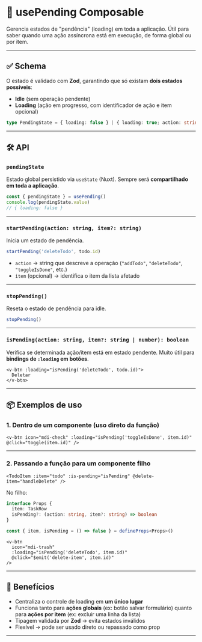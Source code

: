 # 📌 usePending Composable

Gerencia estados de "pendência" (loading) em toda a aplicação.
Útil para saber quando uma ação assíncrona está em execução, de forma global ou por item.

---

## ✅ Schema

O estado é validado com **Zod**, garantindo que só existam **dois estados possíveis**:

- **Idle** (sem operação pendente)
- **Loading** (ação em progresso, com identificador de ação e item opcional)

```ts
type PendingState = { loading: false } | { loading: true; action: string; item?: string }
```

---

## 🛠 API

### `pendingState`

Estado global persistido via `useState` (Nuxt).
Sempre será **compartilhado em toda a aplicação**.

```ts
const { pendingState } = usePending()
console.log(pendingState.value)
// { loading: false }
```

---

### `startPending(action: string, item?: string)`

Inicia um estado de pendência.

```ts
startPending('deleteTodo', todo.id)
```

- `action` → string que descreve a operação (`"addTodo"`, `"deleteTodo"`, `"toggleIsDone"`, etc.)
- `item` (opcional) → identifica o item da lista afetado

---

### `stopPending()`

Reseta o estado de pendência para idle.

```ts
stopPending()
```

---

### `isPending(action: string, item?: string | number): boolean`

Verifica se determinada ação/item está em estado pendente.
Muito útil para **bindings de `:loading` em botões**.

```vue
<v-btn :loading="isPending('deleteTodo', todo.id)">
  Deletar
</v-btn>
```

---

## 📦 Exemplos de uso

### 1. Dentro de um componente (uso direto da função)

```vue
<v-btn icon="mdi-check" :loading="isPending('toggleIsDone', item.id)" @click="toggle(item.id)" />
```

---

### 2. Passando a função para um componente filho

```vue
<TodoItem :item="todo" :is-pending="isPending" @delete-item="handleDelete" />
```

No filho:

```ts
interface Props {
  item: TaskRow
  isPending?: (action: string, item?: string) => boolean
}

const { item, isPending = () => false } = defineProps<Props>()
```

```vue
<v-btn
  icon="mdi-trash"
  :loading="isPending('deleteTodo', item.id)"
  @click="$emit('delete-item', item.id)"
/>
```

---

## 🔑 Benefícios

- Centraliza o controle de loading em **um único lugar**
- Funciona tanto para **ações globais** (ex: botão salvar formulário)
  quanto para **ações por item** (ex: excluir uma linha da lista)
- Tipagem validada por **Zod** → evita estados inválidos
- Flexível → pode ser usado direto ou repassado como prop

---
